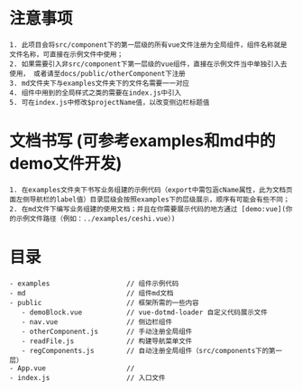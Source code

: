 # 注意事项
    1. 此项目会将src/component下的第一层级的所有vue文件注册为全局组件，组件名称就是文件名称，可直接在示例文件中使用；
    2. 如果需要引入非src/component下第一层级的vue组件，直接在示例文件当中单独引入去使用， 或者请至docs/public/otherComponent下注册
    3. md文件夹下与examples文件夹下的文件名需要一一对应
    4. 组件中用到的全局样式之类的需要在index.js中引入
    5. 可在index.js中修改$projectName值，以改变侧边栏标题值

# 文档书写 (可参考examples和md中的demo文件开发)
    1. 在examples文件夹下书写业务组建的示例代码（export中需包涵cName属性，此为文档页面左侧导航栏的label值）目录层级会按照examples下的层级展示，顺序有可能会有些不同；
    2. 在md文件下编写业务组建的使用文档；并且在你需要展示代码的地方通过 [demo:vue](你的示例文件路径（例如：../examples/ceshi.vue）)


# 目录

    - examples                   // 组件示例代码
    - md                         // 组件md文档
    - public                     // 框架所需的一些内容
       - demoBlock.vue           // vue-dotmd-loader 自定义代码展示文件
       - nav.vue                 // 侧边栏组件
       - otherComponent.js       // 手动注册全局组件
       - readFile.js             // 构建导航菜单文件
       - regComponents.js        // 自动注册全局组件（src/components下的第一层）
    - App.vue                    // 
    - index.js                   // 入口文件
